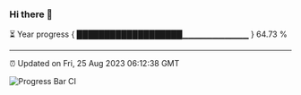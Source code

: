 ### Hi there 👋

⏳ Year progress { ███████████████████▁▁▁▁▁▁▁▁▁▁▁ } 64.73 %

---

⏰ Updated on Fri, 25 Aug 2023 06:12:38 GMT

![Progress Bar CI](https://github.com/liununu/liununu/workflows/Progress%20Bar%20CI/badge.svg)
